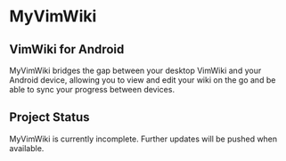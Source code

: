 # MyVimWiki
## VimWiki for Android

MyVimWiki bridges the gap between your desktop VimWiki and your Android device,
allowing you to view and edit your wiki on the go and be able to sync your
progress between devices.

## Project Status
MyVimWiki is currently incomplete. Further updates will be pushed when
available.
